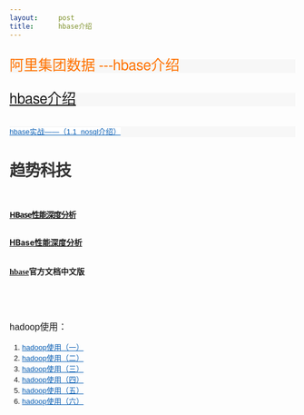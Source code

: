 ```yaml
---
layout:     post
title:      hbase介绍
---
```

<div id="article_content" class="article_content clearfix csdn-tracking-statistics" data-pid="blog" data-mod="popu_307" data-dsm="post">
								            <link rel="stylesheet" href="https://csdnimg.cn/release/phoenix/template/css/ck_htmledit_views-f76675cdea.css">
						<div class="htmledit_views" id="content_views">
                
<p></p>
<h1 class="entry-title" style="border:0px;font-size:1.8em;vertical-align:baseline;background-color:rgb(247,247,247);color:rgb(255,114,0);font-family:'Microsoft YaHei', Helmet, Freesans, sans-serif;font-weight:normal;line-height:23.796875px;">
阿里集团数据 ---hbase介绍</h1>
<div><a href="http://www.alidata.org/archives/1509" rel="nofollow"></a>
<h1 class="entry-title" style="border:0px;font-size:1.8em;vertical-align:baseline;background-color:rgb(247,247,247);color:rgb(255,114,0);font-family:'Microsoft YaHei', Helmet, Freesans, sans-serif;font-weight:normal;line-height:23.796875px;">
<a href="http://www.alidata.org/archives/1509" rel="nofollow">hbase介绍</a></h1>
<h1 class="entry-title" style="border:0px;font-size:1.8em;vertical-align:baseline;background-color:rgb(247,247,247);color:rgb(255,114,0);font-family:'Microsoft YaHei', Helmet, Freesans, sans-serif;font-weight:normal;line-height:23.796875px;">
<a href="http://www.cnblogs.com/skyme/archive/2012/07/25/2608310.html" rel="nofollow" style="background-color:rgb(255,255,255);font-family:Verdana, Arial, Helvetica, sans-serif;font-size:13px;line-height:19px;color:rgb(7,93,179);">hbase实战——（1.1 
 nosql介绍）</a></h1>
</div>
<p></p>
<p></p>
<h1 class="title" style="letter-spacing:-1px;line-height:39px;color:rgb(51,51,51);font-family:'Segoe UI', Calibri, 'Myriad Pro', Myriad, 'Trebuchet MS', Helvetica, Arial, sans-serif;">
趋势科技</h1>
<h1 class="title" style="letter-spacing:-1px;line-height:39px;color:rgb(51,51,51);font-family:'Segoe UI', Calibri, 'Myriad Pro', Myriad, 'Trebuchet MS', Helvetica, Arial, sans-serif;">
<a href="http://www.spnguru.com/2010/11/hbase%E6%80%A7%E8%83%BD%E5%86%8D%E5%BA%A6%E5%88%86%E6%9E%90/" rel="nofollow" style="font-size:12px;"><span style="font-size:14px;">HBase性能深度分析</span></a></h1>
<div>
<div><strong><span style="font-size:14px;"><a href="http://www.spnguru.com/2010/11/hbase%E6%80%A7%E8%83%BD%E6%B7%B1%E5%BA%A6%E5%88%86%E6%9E%90/" rel="nofollow">HBase性能深度分析</a><br></span></strong></div>
<strong><span style="font-size:14px;"><br></span></strong></div>
<p></p>
<p><a href="http://abloz.com/hbase/book.html" rel="nofollow" style="font-family:Simsun;line-height:1.3;"><strong><span style="font-size:14px;"></span></strong></a><strong><span style="font-size:14px;"><a href="http://abloz.com/hbase/book.html" rel="nofollow" style="font-family:Simsun;line-height:1.3;">hbase</a>官方文档中文版</span></strong></p>
<br><p><br></p>
<p><span style="line-height:1.5;font-family:Verdana, Arial, Helvetica, sans-serif;font-size:16px;"><span>hadoop使用：</span></span></p>
<ol style="font-family:Verdana, Arial, Helvetica, sans-serif;font-size:13px;line-height:19px;"><li style="list-style:decimal;"><a href="http://www.cnblogs.com/skyme/archive/2011/10/26/2223984.html" rel="nofollow" style="color:rgb(7,93,179);"><span>hadoop使用（一）</span></a></li><li style="list-style:decimal;"><a href="http://www.cnblogs.com/skyme/archive/2011/10/27/2225202.html" rel="nofollow" style="color:rgb(7,93,179);"><span>hadoop使用（二）</span></a></li><li style="list-style:decimal;"><a href="http://www.cnblogs.com/skyme/archive/2011/10/28/2226850.html" rel="nofollow" style="color:rgb(7,93,179);"><span>hadoop使用（三）</span></a></li><li style="list-style:decimal;"><a href="http://www.cnblogs.com/skyme/archive/2012/07/29/2227507.html" rel="nofollow" style="color:rgb(7,93,179);"><span>hadoop使用（四）</span></a></li><li style="list-style:decimal;"><a href="http://www.cnblogs.com/skyme/archive/2012/06/01/2529855.html" rel="nofollow" style="color:rgb(7,93,179);"><span>hadoop使用（五）</span></a></li><li style="list-style:decimal;"><a href="http://www.cnblogs.com/skyme/archive/2012/06/04/2534876.html" rel="nofollow" style="color:rgb(7,93,179);"><span>hadoop使用（六）</span></a></li></ol><p><br></p>
<p></p>
<h1 class="title" style="letter-spacing:-1px;line-height:39px;color:rgb(51,51,51);font-family:'Segoe UI', Calibri, 'Myriad Pro', Myriad, 'Trebuchet MS', Helvetica, Arial, sans-serif;">
<br></h1>
<p><br></p>
<p><br></p>
<p><br></p>
<p><br></p>
            </div>
                </div>